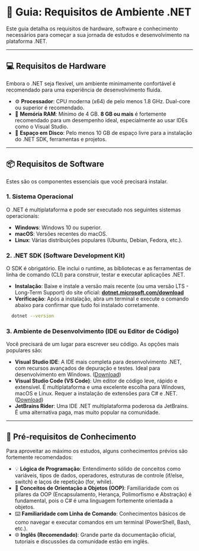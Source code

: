 # 📄 Guia: Requisitos de Ambiente .NET

Este guia detalha os requisitos de hardware, software e conhecimento necessários para começar a sua jornada de estudos e desenvolvimento na plataforma .NET.

---

## 💻 Requisitos de Hardware

Embora o .NET seja flexível, um ambiente minimamente confortável é recomendado para uma experiência de desenvolvimento fluida.

- ⚙️ **Processador**: CPU moderna (x64) de pelo menos 1.8 GHz. Dual-core ou superior é recomendado.
- 🧠 **Memória RAM**: Mínimo de 4 GB. **8 GB ou mais** é fortemente recomendado para um desempenho ideal, especialmente ao usar IDEs como o Visual Studio.
- 💾 **Espaço em Disco**: Pelo menos 10 GB de espaço livre para a instalação do .NET SDK, ferramentas e projetos.

---

## 📦 Requisitos de Software

Estes são os componentes essenciais que você precisará instalar.

### 1. Sistema Operacional

O .NET é multiplataforma e pode ser executado nos seguintes sistemas operacionais:

- **Windows**: Windows 10 ou superior.
- **macOS**: Versões recentes do macOS.
- **Linux**: Várias distribuições populares (Ubuntu, Debian, Fedora, etc.).

### 2. .NET SDK (Software Development Kit)

O SDK é obrigatório. Ele inclui o runtime, as bibliotecas e as ferramentas de linha de comando (CLI) para construir, testar e executar aplicações .NET.

- **Instalação**: Baixe e instale a versão mais recente (ou uma versão LTS - Long-Term Support) do site oficial: [**dotnet.microsoft.com/download**](https://dotnet.microsoft.com/download)
- **Verificação**: Após a instalação, abra um terminal e execute o comando abaixo para confirmar que tudo foi instalado corretamente.

```bash
  dotnet --version
```

### 3. Ambiente de Desenvolvimento (IDE ou Editor de Código)

Você precisará de um lugar para escrever seu código. As opções mais populares são:

- **Visual Studio IDE**: A IDE mais completa para desenvolvimento .NET, com recursos avançados de depuração e testes. Ideal para desenvolvimento em Windows. ([Download](https://visualstudio.microsoft.com/downloads/))
- **Visual Studio Code (VS Code)**: Um editor de código leve, rápido e extensível. É multiplataforma e uma excelente escolha para Windows, macOS e Linux. Requer a instalação de extensões para C# e .NET. ([Download](https://code.visualstudio.com/))
- **JetBrains Rider**: Uma IDE .NET multiplataforma poderosa da JetBrains. É uma alternativa paga, mas muito popular na comunidade.

---

## 🧠 Pré-requisitos de Conhecimento

Para aproveitar ao máximo os estudos, alguns conhecimentos prévios são fortemente recomendados:

- 💡 **Lógica de Programação**: Entendimento sólido de conceitos como variáveis, tipos de dados, operadores, estruturas de controle (if/else, switch) e laços de repetição (for, while).
- 🧱 **Conceitos de Orientação a Objetos (OOP)**: Familiaridade com os pilares da OOP (Encapsulamento, Herança, Polimorfismo e Abstração) é fundamental, pois o C# é uma linguagem fortemente orientada a objetos.
- ⌨️ **Familiaridade com Linha de Comando**: Conhecimentos básicos de como navegar e executar comandos em um terminal (PowerShell, Bash, etc.).
- 🌐 **Inglês (Recomendado)**: Grande parte da documentação oficial, tutoriais e discussões da comunidade estão em inglês.
